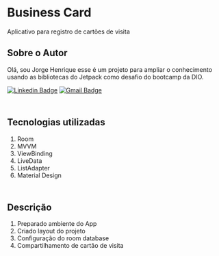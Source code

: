 # Business Card

Aplicativo para registro de cartões de visita

## Sobre o Autor
Olá, sou Jorge Henrique esse é um projeto para ampliar o conhecimento usando as bibliotecas do Jetpack como desafio do bootcamp da DIO.

[![Linkedin Badge](https://img.shields.io/badge/-Jorge_H._Chiarelli-blue?style=flat-square&logo=Linkedin&logoColor=white&link=https://br.linkedin.com/in/jorge-henrique-chiarelli-399251217)](https://br.linkedin.com/in/jorge-henrique-chiarelli-399251217)  [![Gmail Badge](https://img.shields.io/badge/-jhcchiarelli@gmail.com-c14438?style=flat-square&logo=Gmail&logoColor=white&link=mailto:jhcchiarelli@gmail.com)](mailto:jhcchiarelli@gmail.com)

## <br />Tecnologias utilizadas
1. Room
2. MVVM
3. ViewBinding
4. LiveData
5. ListAdapter
6. Material Design

## <br />Descrição
1. Preparado ambiente do App
3. Criado layout do projeto
5. Configuração do room database
7. Compartilhamento de cartão de visita